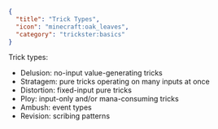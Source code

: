 ```json
{
  "title": "Trick Types",
  "icon": "minecraft:oak_leaves",
  "category": "trickster:basics"
}
```

Trick types:

- Delusion: no-input value-generating tricks
- Stratagem: pure tricks operating on many inputs at once
- Distortion: fixed-input pure tricks
- Ploy: input-only and/or mana-consuming tricks
- Ambush: event types
- Revision: scribing patterns